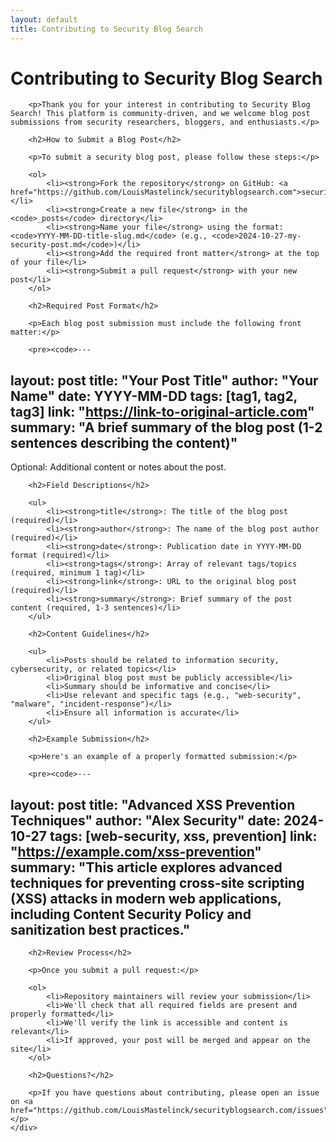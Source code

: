 ```yaml
---
layout: default
title: Contributing to Security Blog Search
---
```


<div class="container">
    <div class="post">
        <h1>Contributing to Security Blog Search</h1>
        
        <p>Thank you for your interest in contributing to Security Blog Search! This platform is community-driven, and we welcome blog post submissions from security researchers, bloggers, and enthusiasts.</p>
        
        <h2>How to Submit a Blog Post</h2>
        
        <p>To submit a security blog post, please follow these steps:</p>
        
        <ol>
            <li><strong>Fork the repository</strong> on GitHub: <a href="https://github.com/LouisMastelinck/securityblogsearch.com">securityblogsearch.com</a></li>
            <li><strong>Create a new file</strong> in the <code>_posts</code> directory</li>
            <li><strong>Name your file</strong> using the format: <code>YYYY-MM-DD-title-slug.md</code> (e.g., <code>2024-10-27-my-security-post.md</code>)</li>
            <li><strong>Add the required front matter</strong> at the top of your file</li>
            <li><strong>Submit a pull request</strong> with your new post</li>
        </ol>
        
        <h2>Required Post Format</h2>
        
        <p>Each blog post submission must include the following front matter:</p>
        
        <pre><code>---
layout: post
title: "Your Post Title"
author: "Your Name"
date: YYYY-MM-DD
tags: [tag1, tag2, tag3]
link: "https://link-to-original-article.com"
summary: "A brief summary of the blog post (1-2 sentences describing the content)"
---

Optional: Additional content or notes about the post.
</code></pre>
        
        <h2>Field Descriptions</h2>
        
        <ul>
            <li><strong>title</strong>: The title of the blog post (required)</li>
            <li><strong>author</strong>: The name of the blog post author (required)</li>
            <li><strong>date</strong>: Publication date in YYYY-MM-DD format (required)</li>
            <li><strong>tags</strong>: Array of relevant tags/topics (required, minimum 1 tag)</li>
            <li><strong>link</strong>: URL to the original blog post (required)</li>
            <li><strong>summary</strong>: Brief summary of the post content (required, 1-3 sentences)</li>
        </ul>
        
        <h2>Content Guidelines</h2>
        
        <ul>
            <li>Posts should be related to information security, cybersecurity, or related topics</li>
            <li>Original blog post must be publicly accessible</li>
            <li>Summary should be informative and concise</li>
            <li>Use relevant and specific tags (e.g., "web-security", "malware", "incident-response")</li>
            <li>Ensure all information is accurate</li>
        </ul>
        
        <h2>Example Submission</h2>
        
        <p>Here's an example of a properly formatted submission:</p>
        
        <pre><code>---
layout: post
title: "Advanced XSS Prevention Techniques"
author: "Alex Security"
date: 2024-10-27
tags: [web-security, xss, prevention]
link: "https://example.com/xss-prevention"
summary: "This article explores advanced techniques for preventing cross-site scripting (XSS) attacks in modern web applications, including Content Security Policy and sanitization best practices."
---
</code></pre>
        
        <h2>Review Process</h2>
        
        <p>Once you submit a pull request:</p>
        
        <ol>
            <li>Repository maintainers will review your submission</li>
            <li>We'll check that all required fields are present and properly formatted</li>
            <li>We'll verify the link is accessible and content is relevant</li>
            <li>If approved, your post will be merged and appear on the site</li>
        </ol>
        
        <h2>Questions?</h2>
        
        <p>If you have questions about contributing, please open an issue on <a href="https://github.com/LouisMastelinck/securityblogsearch.com/issues">GitHub</a>.</p>
    </div>
</div>
